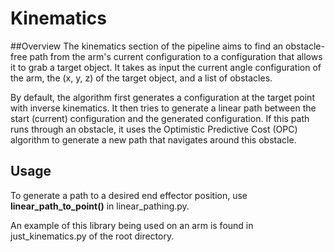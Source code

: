 # Kinematics

##Overview
The kinematics section of the pipeline aims to find an obstacle-free
path from the arm's current configuration to a configuration that allows it
to grab a target object. It takes as input the current angle configuration of the arm,
the (x, y, z) of the target object, and a list of obstacles.

By default, the algorithm first generates a configuration at the target point with inverse kinematics.
It then tries to generate a linear path between the start (current) configuration and
the generated configuration. If this path runs through an obstacle, it uses the Optimistic
Predictive Cost (OPC) algorithm to generate a new path that navigates around this
obstacle.

## Usage
To generate a path to a desired end effector position, use **linear_path_to_point()**
in linear_pathing.py.

An example of this library being used on an arm is found in just_kinematics.py of the root directory.
